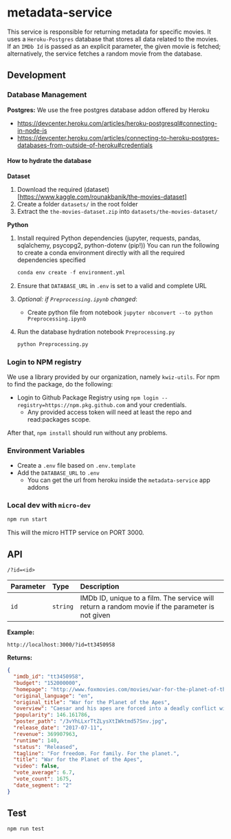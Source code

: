 # metadata-service

This service is responsible for returning metadata for specific movies. It uses a `Heroku-Postgres` database that stores all data related to the movies. If an `IMDb Id` is passed as an explicit parameter, the given movie is fetched; alternatively, the service fetches a random movie from the database.

## Development

### Database Management

**Postgres:** We use the free postgres database addon offered by Heroku

- https://devcenter.heroku.com/articles/heroku-postgresql#connecting-in-node-js
- https://devcenter.heroku.com/articles/connecting-to-heroku-postgres-databases-from-outside-of-heroku#credentials

#### How to hydrate the database

**Dataset**

1. Download the required (dataset)[https://www.kaggle.com/rounakbanik/the-movies-dataset]
2. Create a folder `datasets/` in the root folder
3. Extract the `the-movies-dataset.zip` into `datasets/the-movies-dataset/`

**Python**

1. Install required Python dependencies (jupyter, requests, pandas, sqlalchemy, psycopg2, python-dotenv (pip!))
   You can run the following to create a conda environment directly with all the required dependencies specified

   ```python
   conda env create -f environment.yml
   ```

2. Ensure that `DATABASE_URL` in `.env` is set to a valid and complete URL
3. _Optional: if  `Preprocessing.ipynb` changed_:
   - Create python file from notebook `jupyter nbconvert --to python Preprocessing.ipynb`
4. Run the database hydration notebook `Preprocessing.py`

   ```python
   python Preprocessing.py
   ```

### Login to NPM registry

We use a library provided by our organization, namely `kwiz-utils`. For npm to find the package, do the following:

- Login to Github Package Registry using `npm login --registry=https://npm.pkg.github.com` and your credentials.
  - Any provided access token will need at least the repo and read:packages scope.

After that, `npm install` should run without any problems.

### Environment Variables

- Create a `.env` file based on `.env.template`
- Add the `DATABASE_URL` to `.env`
  - You can get the url from heroku inside the `metadata-service` app addons

### Local dev with `micro-dev`

```bash
npm run start
```

This will the micro HTTP service on PORT 3000.

## API

`/?id=<id>`

| Parameter | Type     | Description                                                                                     |
| :-------- | :------- | :---------------------------------------------------------------------------------------------- |
| `id`      | `string` | IMDb ID, unique to a film. The service will return a random movie if the parameter is not given |

**Example:**

`http://localhost:3000/?id=tt3450958`

**Returns:**

```json
{
  "imdb_id": "tt3450958",
  "budget": "152000000",
  "homepage": "http://www.foxmovies.com/movies/war-for-the-planet-of-the-apes",
  "original_language": "en",
  "original_title": "War for the Planet of the Apes",
  "overview": "Caesar and his apes are forced into a deadly conflict with an army of humans led by a ruthless Colonel. After the apes suffer unimaginable losses, Caesar wrestles with his darker instincts and begins his own mythic quest to avenge his kind. As the journey finally brings them face to face, Caesar and the Colonel are pitted against each other in an epic battle that will determine the fate of both their species and the future of the planet.",
  "popularity": 146.161786,
  "poster_path": "/3vYhLLxrTtZLysXtIWktmd57Snv.jpg",
  "release_date": "2017-07-11",
  "revenue": 369907963,
  "runtime": 140,
  "status": "Released",
  "tagline": "For freedom. For family. For the planet.",
  "title": "War for the Planet of the Apes",
  "video": false,
  "vote_average": 6.7,
  "vote_count": 1675,
  "date_segment": "2"
}
```

## Test

```bash
npm run test
```
